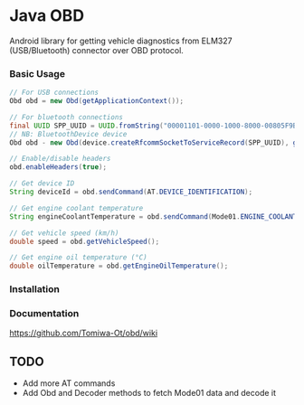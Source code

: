 # Java OBD
Android library for getting vehicle diagnostics from ELM327 (USB/Bluetooth) connector over OBD protocol.

### Basic Usage
```java
// For USB connections
Obd obd = new Obd(getApplicationContext());

// For bluetooth connections
final UUID SPP_UUID = UUID.fromString("00001101-0000-1000-8000-00805F9B34FB");
// NB: BluetoothDevice device
Obd obd - new Obd(device.createRfcommSocketToServiceRecord(SPP_UUID), getApplicationContext());

// Enable/disable headers
obd.enableHeaders(true);

// Get device ID
String deviceId = obd.sendCommand(AT.DEVICE_IDENTIFICATION);

// Get engine coolant temperature
String engineCoolantTemperature = obd.sendCommand(Mode01.ENGINE_COOLANT_TEMPERATURE);

// Get vehicle speed (km/h)
double speed = obd.getVehicleSpeed();

// Get engine oil temperature (°C)
double oilTemperature = obd.getEngineOilTemperature();
```

### Installation

### Documentation
https://github.com/Tomiwa-Ot/obd/wiki

## TODO
- Add more AT commands
- Add Obd and Decoder methods to fetch Mode01 data and decode it
